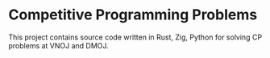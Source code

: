# Competitive Programming Problems

This project contains source code written in Rust, Zig, Python for solving CP problems at VNOJ and DMOJ.
